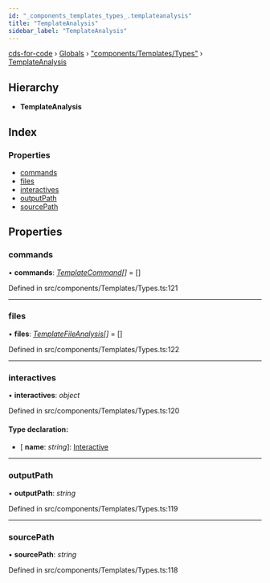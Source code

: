 ```yaml
---
id: "_components_templates_types_.templateanalysis"
title: "TemplateAnalysis"
sidebar_label: "TemplateAnalysis"
---
```


[cds-for-code](../index.md) › [Globals](../globals.md) › ["components/Templates/Types"](../modules/_components_templates_types_.md) › [TemplateAnalysis](_components_templates_types_.templateanalysis.md)

## Hierarchy

* **TemplateAnalysis**

## Index

### Properties

* [commands](_components_templates_types_.templateanalysis.md#commands)
* [files](_components_templates_types_.templateanalysis.md#files)
* [interactives](_components_templates_types_.templateanalysis.md#interactives)
* [outputPath](_components_templates_types_.templateanalysis.md#outputpath)
* [sourcePath](_components_templates_types_.templateanalysis.md#sourcepath)

## Properties

###  commands

• **commands**: *[TemplateCommand](../interfaces/_components_templates_types_.templatecommand.md)[]* = []

Defined in src/components/Templates/Types.ts:121

___

###  files

• **files**: *[TemplateFileAnalysis](../interfaces/_components_templates_types_.templatefileanalysis.md)[]* = []

Defined in src/components/Templates/Types.ts:122

___

###  interactives

• **interactives**: *object*

Defined in src/components/Templates/Types.ts:120

#### Type declaration:

* \[ **name**: *string*\]: [Interactive](../interfaces/_components_templates_types_.interactive.md)

___

###  outputPath

• **outputPath**: *string*

Defined in src/components/Templates/Types.ts:119

___

###  sourcePath

• **sourcePath**: *string*

Defined in src/components/Templates/Types.ts:118
